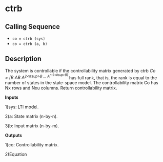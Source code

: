 # ctrb

## Calling Sequence
- `co = ctrb (sys)`
- `co = ctrb (a, b)`

## Description
The system is controllable if the controllability matrix generated by ctrb _Co = [B AB A<sup>2<#sup>B ... A<sup>n-1<#sup>B]_ has full rank, that is, the rank is equal to the number of states in the state-space model. The controllability matrix Co has Nx rows and Nxu columns.
Return controllability matrix.

**Inputs**

1)sys: LTI model.

2)a: State matrix (n-by-n).

3)b: Input matrix (n-by-m).

**Outputs**

1)co: Controllability matrix.

2)Equation
